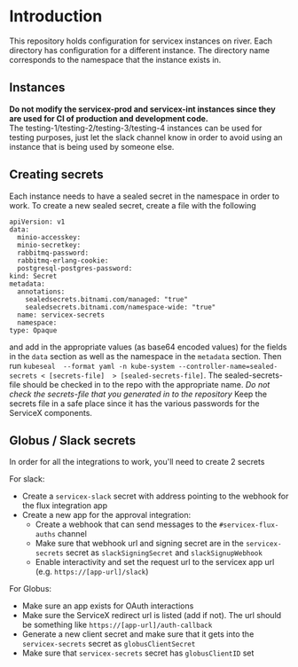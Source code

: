 # Introduction
This repository holds configuration for servicex instances on river. Each directory has configuration
for a different instance.  The directory name corresponds to the namespace that
the instance exists in.

## Instances

**Do not modify the servicex-prod and servicex-int instances since they are used
for CI of production and development code.**  
The testing-1/testing-2/testing-3/testing-4
instances can be used for testing purposes, just let the slack channel know in
order to avoid using an instance that is being used by someone else.


## Creating secrets

Each instance needs to have a sealed secret in the namespace in order to work.
To create a new sealed secret, create a file with the following

```
apiVersion: v1
data:
  minio-accesskey: 
  minio-secretkey: 
  rabbitmq-password: 
  rabbitmq-erlang-cookie: 
  postgresql-postgres-password: 
kind: Secret
metadata:
  annotations:
    sealedsecrets.bitnami.com/managed: "true"
    sealedsecrets.bitnami.com/namespace-wide: "true"  
  name: servicex-secrets
  namespace: 
type: Opaque
```

and add in the appropriate values (as base64 encoded values) for the fields in the `data` section  as well as
the namespace in the `metadata` section.  Then run 
`kubeseal  --format yaml -n kube-system --controller-name=sealed-secrets < [secrets-file]  > [sealed-secrets-file]`.
The sealed-secrets-file should be checked in to the repo with the appropriate
name.  *Do not check the secrets-file that you generated in to the repository*
Keep the secrets file in a safe place since it has the various passwords for the
ServiceX components.


## Globus / Slack secrets

In order for all the integrations to work, you'll need to create 2 secrets

For slack:

* Create a `servicex-slack` secret with address pointing to the webhook
for the flux integration app
* Create a new app for the approval integration:
  * Create a webhook that can send messages to the `#servicex-flux-auths` channel
  * Make sure that webhook url and signing secret are in the `servicex-secrets` secret as `slackSigningSecret` and `slackSignupWebhook`
  * Enable interactivity and set the request url to the servicex app url (e.g. `https://[app-url]/slack`)


For Globus:

* Make sure an app exists for OAuth interactions
* Make sure the ServiceX redirect url is listed (add if not).  The url should be something like `https://[app-url]/auth-callback`
* Generate a new client secret and make sure that it gets into the `servicex-secrets` secret as `globusClientSecret`
* Make sure that `servicex-secrets` secret has `globusClientID` set
